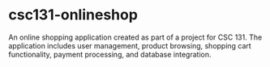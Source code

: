 # csc131-onlineshop

An online shopping application created as part of a project for CSC 131. The application includes user management, product browsing, shopping cart functionality, payment processing, and database integration.
